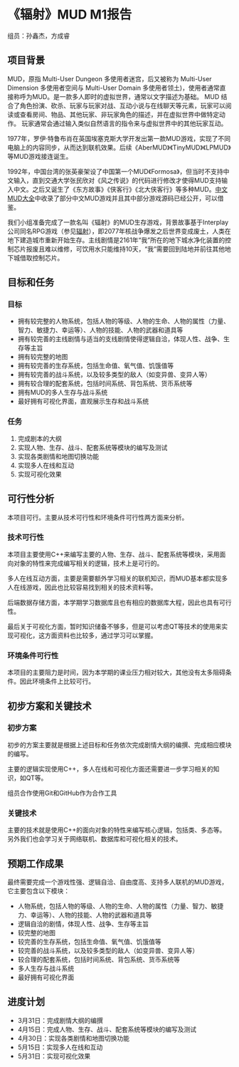 # 《辐射》MUD M1报告

组员：孙鑫杰，方成睿

## 项目背景

MUD，原指 Multi-User Dungeon 多使用者迷宫，后又被称为 Multi-User Dimension 多使用者空间与 Multi-User Domain 多使用者领土)，使用者通常直接称呼为MUD。是一款多人即时的虚拟世界，通常以文字描述为基础。 MUD 结合了角色扮演、砍杀、玩家与玩家对战、互动小说与在线聊天等元素，玩家可以阅读或查看房间、物品、其他玩家、非玩家角色的描述，并在虚拟世界中做特定动作。 玩家通常会通过输入类似自然语言的指令来与虚拟世界中的其他玩家互动。

1977年，罗伊·特鲁布肖在英国埃塞克斯大学开发出第一款MUD游戏，实现了不同电脑上的内容同步，从而达到联机效果。后续《AberMUD》《TinyMUD》《LPMUD》等MUD游戏接连诞生。

1992年，中国台湾的张英豪架设了中国第一个MUD《Formosa》，但当时不支持中文输入，直到交通大学张民欣对《风之传说》的代码进行修改才使得MUD支持输入中文。之后又诞生了《东方故事》《侠客行》《北大侠客行》等多种MUD。[中文MUD大全](http://mudchina.github.io/)中收录了部分中文MUD游戏并且其中部分游戏源码已经公开，可以借鉴。

我们小组准备完成了一款名叫《辐射》的MUD生存游戏，背景故事基于Interplay公司同名RPG游戏（参见[辐射](https://baike.baidu.com/item/辐射/6162286#viewPageContent)），即2077年核战争爆发之后世界变成废土，人类在地下建造城市重新开始生存。主线剧情是2161年“我”所在的地下城水净化装置的控制芯片报废且难以维修，可饮用水只能维持10天，“我”需要回到陆地并前往其他地下城借取控制芯片。

## 目标和任务

### 目标

- 拥有较完整的人物系统，包括人物的等级、人物的生命、人物的属性（力量、智力、敏捷力、幸运等）、人物的技能、人物的武器和道具等
- 拥有较完善的主线剧情与适当的支线剧情使得逻辑自洽，体现人性、战争、生存等主旨
- 拥有较完整的地图
- 拥有较完善的生存系统，包括生命值、氧气值、饥饿值等
- 拥有较完善的战斗系统，以及较多类型的敌人（如变异兽、变异人等）
- 拥有较合理的配套系统，包括时间系统、背包系统、货币系统等
- 拥有MUD的多人生存与战斗系统
- 最好拥有可视化界面，直观展示生存和战斗系统

### 任务

1. 完成剧本的大纲
2. 实现人物、生存、战斗、配套系统等模块的编写及测试
3. 实现各类剧情和地图切换功能
4. 实现多人在线和互动
5. 实现可视化效果

## 可行性分析

本项目可行。主要从技术可行性和环境条件可行性两方面来分析。

### 技术可行性

本项目主要使用C++来编写主要的人物、生存、战斗、配套系统等模块，采用面向对象的特性来完成编写相关的逻辑，技术上是可行的。

多人在线互动方面，主要是需要额外学习相关的联机知识，而MUD基本都实现多人在线游戏，因此也比较容易找到相关的技术资料等。

后端数据存储方面，本学期学习数据库且也有相应的数据库大程，因此也具有可行性。

最后关于可视化方面，暂时知识储备不够多，但是可以考虑QT等技术的使用来实现可视化，这方面资料也比较多，通过学习可以掌握。

### 环境条件可行性

本项目的主要阻力是时间，因为本学期的课业压力相对较大，其他没有太多阻碍条件。因此环境条件上比较可行。

## 初步方案和关键技术

### 初步方案

初步的方案主要就是根据上述目标和任务依次完成剧情大纲的编撰、完成相应模块的编写。

主要的逻辑实现使用C++，多人在线和可视化方面还需要进一步学习相关的知识，如QT等。

组员合作使用Git和GitHub作为合作工具

### 关键技术

主要的技术就是使用C++的面向对象的特性来编写核心逻辑，包括类、多态等。另外我们也会学习关于网络联机、数据库和可视化相关的技术。

## 预期工作成果

最终需要完成一个游戏性强、逻辑自洽、自由度高、支持多人联机的MUD游戏，它主要包含以下模块：

- 人物系统，包括人物的等级、人物的生命、人物的属性（力量、智力、敏捷力、幸运等）、人物的技能、人物的武器和道具等
- 逻辑自洽的剧情，体现人性、战争、生存等主旨
- 较完整的地图
- 较完善的生存系统，包括生命值、氧气值、饥饿值等
- 较完善的战斗系统，以及较多类型的敌人（如变异兽、变异人等）
- 较合理的配套系统，包括时间系统、背包系统、货币系统等
- 多人生存与战斗系统
- 最好拥有可视化界面

## 进度计划

- 3月31日：完成剧情大纲的编撰
- 4月15日：完成人物、生存、战斗、配套系统等模块的编写及测试
- 4月30日：实现各类剧情和地图切换功能
- 5月15日：实现多人在线和互动
- 5月31日：实现可视化效果